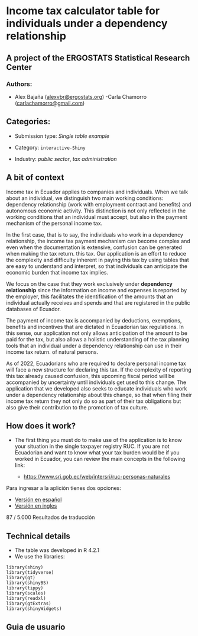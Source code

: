# Income tax calculator table for individuals under a dependency relationship

## A project of the ERGOSTATS Statistical Research Center

### Authors:

- Alex Bajaña (alexvbr@ergostats.org)
-Carla Chamorro (carlachamorro@gmail.com)

## Categories:

- Submission type: *Single table example*

- Category: `interactive-Shiny`

- Industry: *public sector*, *tax administration*

## A bit of context

Income tax in Ecuador applies to companies and individuals. When we talk about an individual, we distinguish two main working conditions: dependency relationship (work with employment contract and benefits) and autonomous economic activity. This distinction is not only reflected in the working conditions that an individual must accept, but also in the payment mechanism of the personal income tax.

In the first case, that is to say, the individuals who work in a dependency relationship, the income tax payment mechanism can become complex and even when the documentation is extensive, confusion can be generated when making the tax return. this tax. Our application is an effort to reduce the complexity and difficulty inherent in paying this tax by using tables that are easy to understand and interpret, so that individuals can anticipate the economic burden that income tax implies.

We focus on the case that they work exclusively under **dependency relationship** since the information on income and expenses is reported by the employer, this facilitates the identification of the amounts that an individual actually receives and spends and that are registered in the public databases of Ecuador.

The payment of income tax is accompanied by deductions, exemptions, benefits and incentives that are dictated in Ecuadorian tax regulations. In this sense, our application not only allows anticipation of the amount to be paid for the tax, but also allows a holistic understanding of the tax planning tools that an individual under a dependency relationship can use in their income tax return. of natural persons.

As of 2022, Ecuadorians who are required to declare personal income tax will face a new structure for declaring this tax. If the complexity of reporting this tax already caused confusion, this upcoming fiscal period will be accompanied by uncertainty until individuals get used to this change. The application that we developed also seeks to educate individuals who work under a dependency relationship about this change, so that when filing their income tax return they not only do so as part of their tax obligations but also give their contribution to the promotion of tax culture.

## How does it work?

- The first thing you must do to make use of the application is to know your situation in the single taxpayer registry RUC. If you are not Ecuadorian and want to know what your tax burden would be if you worked in Ecuador, you can review the main concepts in the following link:

  - <https://www.sri.gob.ec/web/intersri/ruc-personas-naturales>
  
Para ingresar a la aplición tienes dos opciones:

* [Versión en español](https://datascienceinf.shinyapps.io/income_tax_calculator/?_ga=2.268723953.1064023296.1670015093-1899560843.1670015093)
* [Versión en ingles](https://datascienceinf.shinyapps.io/table_app_en/?_ga=2.268723953.1064023296.1670015093-1899560843.1670015093)

87 / 5.000
Resultados de traducción
## Technical details

- The table was developed in R 4.2.1
- We use the libraries:

```
library(shiny)
library(tidyverse)
library(gt)
library(shinyBS)
library(tippy)
library(scales)
library(readxl)
library(gtExtras)
library(shinyWidgets)

```

## Guia de usuario









